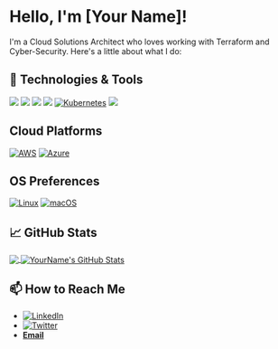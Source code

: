 # Hello, I'm [Your Name]!

I'm a Cloud Solutions Architect who loves working with Terraform and Cyber-Security. Here's a little about what I do:

## 🔧 Technologies & Tools
![](https://img.shields.io/badge/Code-Terraform-informational?style=flat&logo=terraform&logoColor=white&color=2bbc8a)
![](https://img.shields.io/badge/code-Php-informational?style=flat&logo=php&logoColor=white&color=2bbc8a)
![](https://img.shields.io/badge/Code-Sh-informational?style=flat&logo=bash&logoColor=white&color=2bbc8a)
![](https://img.shields.io/badge/Code-Powershell-informational?style=flat&logo=powershell&logoColor=white&color=2bbc8a)
[![Kubernetes](https://img.shields.io/badge/Kubernetes-326CE5?logo=kubernetes&logoColor=fff)](#)
![](https://img.shields.io/badge/Tools-Docker-informational?style=flat&logo=docker&logoColor=white&color=2bbc8a)

## Cloud Platforms
[![AWS](https://img.shields.io/badge/AWS-%23FF9900.svg?logo=amazon-aws&logoColor=white)](#)
[![Azure](https://img.shields.io/badge/Azure-%230072C6.svg?logo=microsoftazure&logoColor=white)](#)

## OS Preferences
[![Linux](https://img.shields.io/badge/Linux-FCC624?logo=linux&logoColor=black)](#)
[![macOS](https://img.shields.io/badge/macOS-000000?logo=macos&logoColor=F0F0F0)](#)

## 📈 GitHub Stats

<a href="https://github.com/anuraghazra/github-readme-stats">
  <img align="center" src="https://github-readme-stats.vercel.app/api/top-langs/?username=samcrudge&hide=javascript,html&theme=radical" />
</a>
<a href="https://github.com/anuraghazra/github-readme-stats">
  <img align="center" src="https://github-readme-stats.vercel.app/api?username=samcrudge&show_icons=true&line_height=27&count_private=true&theme=radical" alt="YourName's GitHub Stats" />
</a>

## 📫 How to Reach Me
- [![LinkedIn](https://img.shields.io/badge/LinkedIn-0A66C2?logo=linkedin&logoColor=fff)](https://www.linkedin.com/in/samuel-crudge/)
- [![Twitter](https://img.shields.io/badge/Twitter-%231DA1F2.svg?logo=Twitter&logoColor=white)](https://twitter.com/SamuelCrudge)
- **[Email](coffee@samuel.mozmail.com)**


